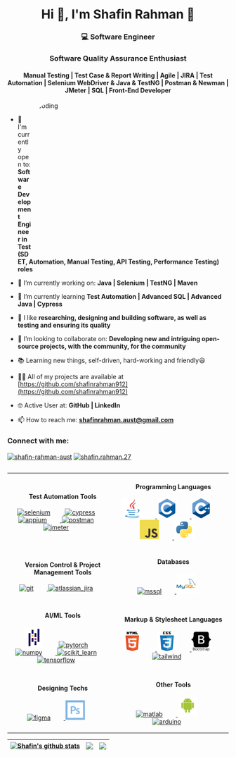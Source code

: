 <h1 align="center">Hi 👋, I'm Shafin Rahman 🧔</h1>
<h3 align="center">💻 Software Engineer</h3>
<h3 align="center"> Software Quality Assurance Enthusiast</h3>
<h4 align="center">Manual Testing | Test Case & Report Writing | Agile | JIRA | Test Automation | Selenium WebDriver & Java & TestNG | Postman & Newman | JMeter | SQL | Front-End Developer</h4>

<img align="right" alt="coding" width="450" height="350"   style="border-radius: 55px" src="https://github.com/shafinrahman912/shafinrahman912/assets/83553368/0805a0eb-6070-43b3-aeca-b920afb13b8d">

<br/>

- 🙌 I'm currently open to: **Software Development Engineer in Test (SDET, Automation, Manual Testing, API Testing, Performance Testing) roles**
- 🔭 I’m currently working on: **Java | Selenium | TestNG | Maven**
- 📝 I’m currently learning **Test Automation | Advanced SQL | Advanced Java | Cypress**

- :black_heart: I like **researching, designing and building software, as well as testing and ensuring its quality**
- 👯 I’m looking to collaborate on: **Developing new and intriguing open-source projects, with the community, for the community**
- :books: Learning new things, self-driven, hard-working and friendly:smiley:

- 👨‍💻 All of my projects are available at [https://github.com/shafinrahman912](https://github.com/shafinrahman912)
- 🤓 Active User at: **GitHub | LinkedIn**

- 📫 How to reach me: **shafinrahman.aust@gmail.com**

<h3 align="left">Connect with me:</h3>

<p align="left">
<a href="https://linkedin.com/in/shafin-rahman-aust" target="blank"><img align="center" src="https://raw.githubusercontent.com/rahuldkjain/github-profile-readme-generator/master/src/images/icons/Social/linked-in-alt.svg" alt="shafin-rahman-aust" height="35" width="40" /></a>
<a href="https://www.facebook.com/shafin.rahman.27/" target="blank"><img align="center" src="https://raw.githubusercontent.com/rahuldkjain/github-profile-readme-generator/master/src/images/icons/Social/facebook.svg" alt="shafin.rahman.27" height="35" width="40" /></a>
</p>

<!-- table -->
<table align="left" width="1000"><tbody width=1000><tr>   <td width=50%><h4 align="center">Test Automation Tools</h3><p align="center"> <!-- Testing Technologies --><a  href="https://www.selenium.dev"  target="_blank"  rel="noreferrer"  style="margin-right: 30px">  <img  src="https://raw.githubusercontent.com/detain/svg-logos/780f25886640cef088af994181646db2f6b1a3f8/svg/selenium-logo.svg"    alt="selenium"    width="45"    height="45"  /></a><a  href="https://www.cypress.io"  target="_blank"  rel="noreferrer"  style="margin-right: 30px"> <img src="https://raw.githubusercontent.com/simple-icons/simple-icons/6e46ec1fc23b60c8fd0d2f2ff46db82e16dbd75f/icons/cypress.svg"    alt="cypress"    width="45"    height="45"  /></a><a  href="https://www.appium.io"  target="_blank"  rel="noreferrer"  style="margin-right: 30px">  <img    src="https://iconape.com/wp-content/files/ex/291836/png/appium-logo.png"    alt="appium"    width="45"    height="45"  /></a><a  href="https://postman.com"  target="_blank"  rel="noreferrer"  style="margin-right: 30px">  <img    src="https://www.vectorlogo.zone/logos/getpostman/getpostman-icon.svg"    alt="postman"    width="45"    height="45"  /></a><a  href="https://jmeter.apache.org/"  target="_blank"  rel="noreferrer"  style="margin-right: 30px">  <img    src="https://jmeter.apache.org/images/logo.svg"    alt="jmeter"    width="45"    height="45"  /></a></p></td>   <td width=50%><h4 align="center">Programming Languages</h3><p align="center"><!-- programming Languages --><a href="https://www.java.com" target="_blank" style="margin-right: 30px">  <img    src="https://raw.githubusercontent.com/devicons/devicon/master/icons/java/java-original.svg"    alt="java"    width="45"    height="45"  /></a><a  href="https://www.cprogramming.com/"  target="_blank"  style="margin-right: 30px">  <img    src="https://raw.githubusercontent.com/devicons/devicon/master/icons/c/c-original.svg"    alt="c"    width="45"    height="45"  /></a><a  href="https://www.w3schools.com/cpp/"  target="_blank"  style="margin-right: 30px">  <img    src="https://raw.githubusercontent.com/devicons/devicon/master/icons/cplusplus/cplusplus-original.svg"    alt="cplusplus"    width="45"    height="45"  /></a><a  href="https://developer.mozilla.org/en-US/docs/Web/JavaScript"  target="_blank"  style="margin-right: 30px">  <img    src="https://raw.githubusercontent.com/devicons/devicon/master/icons/javascript/javascript-original.svg"    alt="javascript"    width="45"    height="45"  /></a><a  href="https://www.python.org"  target="_blank"  style="margin-right: 30px">  <img    src="https://raw.githubusercontent.com/devicons/devicon/master/icons/python/python-original.svg"    alt="python"    width="45"    height="45"  /></a></p></td>    </tr><tr> <td width=50%><h4 align="center" >Version Control & Project Management Tools</h3><p align="center"><!-- git &jira --><a href="https://git-scm.com/" target="_blank" style="margin-right: 30px">  <img    src="https://www.vectorlogo.zone/logos/git-scm/git-scm-icon.svg"    alt="git"    width="45"    height="45"  /></a><a  href="https://www.atlassian.com/software/jira/work-management"  target="_blank"  style="margin-right: 30px">  <img    src="https://www.vectorlogo.zone/logos/atlassian_jira/atlassian_jira-icon.svg"    alt="atlassian_jira"    width="45"    height="45"  /></a></p>   </td>   <td width=50%><h4 align="center">Databases</h3><p align="center"><!-- database --><a  href="https://www.microsoft.com/en-us/sql-server"  target="_blank"  style="margin-right: 30px">  <img    src="https://www.svgrepo.com/show/303229/microsoft-sql-server-logo.svg"    alt="mssql"    width="45"    height="45"  /></a><a  href="https://www.mysql.com/"  target="_blank"  style="margin-right: 30px">  <img    src="https://raw.githubusercontent.com/devicons/devicon/master/icons/mysql/mysql-original-wordmark.svg"    alt="mysql"    width="45"    height="45"  /></a></p></td></tr><tr>   <td width=50%><h4 align="center">AI/ML Tools</h3><p align="center"><!-- ai/ml --><a  href="https://pandas.pydata.org/"  target="_blank"  rel="noreferrer"  style="margin-right: 30px">  <img    src="https://raw.githubusercontent.com/devicons/devicon/2ae2a900d2f041da66e950e4d48052658d850630/icons/pandas/pandas-original.svg"    alt="pandas"    width="45"    height="45"  /></a><a href="https://pytorch.org/" target="_blank" style="margin-right: 30px">  <img    src="https://www.vectorlogo.zone/logos/pytorch/pytorch-icon.svg"    alt="pytorch"    width="45"    height="45"  /></a><a href="https://numpy.org/" target="_blank" style="margin-right: 30px">  <img    src="https://www.vectorlogo.zone/logos/numpy/numpy-icon.svg"    alt="numpy"    width="45"    height="45"  /></a><a  href="https://scikit-learn.org/"  target="_blank"  style="margin-right: 30px">  <img    src="https://upload.wikimedia.org/wikipedia/commons/0/05/Scikit_learn_logo_small.svg"    alt="scikit_learn"    width="45"    height="45"  /></a><a  href="https://www.tensorflow.org"  target="_blank"  style="margin-right: 30px">  <img    src="https://www.vectorlogo.zone/logos/tensorflow/tensorflow-icon.svg"    alt="tensorflow"    width="45"    height="45"  /></a></p></td>   <td width=50%><h4 align="center">Markup & Stylesheet Languages</h3><p align="center"><!-- html & css --><a  href="https://www.w3.org/html/"  target="_blank"  style="margin-right: 30px">  <img    src="https://raw.githubusercontent.com/devicons/devicon/master/icons/html5/html5-original-wordmark.svg"    alt="html5"    width="45"    height="45"  /></a><a  href="https://www.w3schools.com/css/"  target="_blank"  style="margin-right: 30px">  <img    src="https://raw.githubusercontent.com/devicons/devicon/master/icons/css3/css3-original-wordmark.svg"    alt="css3"    width="45"    height="45"  /></a><a  href="https://getbootstrap.com"  target="_blank"  style="margin-right: 30px">  <img    src="https://raw.githubusercontent.com/devicons/devicon/master/icons/bootstrap/bootstrap-plain-wordmark.svg"    alt="bootstrap"    width="45"    height="45"  /></a><a  href="https://tailwindcss.com/"  target="_blank"  style="margin-right: 30px">  <img    src="https://www.vectorlogo.zone/logos/tailwindcss/tailwindcss-icon.svg"    alt="tailwind"    width="45"    height="45"  /></a></p></td></tr><tr>   <td width=50%><h4 align="center">Designing Techs</h3><p align="center"><!-- designing tools --><a  href="https://www.figma.com/"  target="_blank"  style="margin-right: 30px">  <img    src="https://www.vectorlogo.zone/logos/figma/figma-icon.svg"    alt="figma"    width="45"    height="45"  /></a><a  href="https://www.photoshop.com/en"  target="_blank"  style="margin-right: 30px">  <img    src="https://raw.githubusercontent.com/devicons/devicon/master/icons/photoshop/photoshop-line.svg"    alt="photoshop"    width="45"    height="45"  /></a></td>   <td width=50%> <!-- other tools -->     <h4 align="center">Other Tools</h3> <p align="center"><a  href="https://www.mathworks.com/"  target="_blank"  rel="noreferrer"  style="margin-right: 30px">  <img    src="https://upload.wikimedia.org/wikipedia/commons/2/21/Matlab_Logo.png"    alt="matlab"    width="45"    height="45"  /></a><a  href="https://developer.android.com"  target="_blank"  style="margin-right: 30px">  <img    src="https://raw.githubusercontent.com/devicons/devicon/master/icons/android/android-original-wordmark.svg"    alt="android"    width="45"    height="45"  /></a><a  href="https://www.arduino.cc/"  target="_blank"  style="margin-right: 30px">  <img    src="https://cdn.worldvectorlogo.com/logos/arduino-1.svg"    alt="arduino"    width="45"    height="45"  /></a>    </p></td></tr>   </tbody></table>

| <a href="https://github.com/shafinrahman912/github-readme-stats"><img align="center" src="https://github-readme-stats.vercel.app/api?username=shafinrahman912&show_icons=true&include_all_commits=true&theme=buefy&hide_border=true" alt="Shafin's github stats" /></a> | <a href="https://github.com/shafinrahman912/github-readme-stats"><img align="center" src="https://github-readme-stats.vercel.app/api/top-langs/?username=shafinrahman912&layout=compact&theme=buefy&hide_border=true" /></a> |<a href="https://github.com/shafinrahman912/github-readme-streak-stats"><img align="center" src="https://github-readme-streak-stats.herokuapp.com/?user=shafinrahman912&layout=compact&theme=buefy&hide_border=true" /></a> |
| ------------- | ------------- | ------------- |

<!--
<p align="left">&nbsp;<img src="https://github-readme-stats.vercel.app/api?username=shafinrahman912&theme=gruvbox&hide_border=false&show_icons=true&locale=en&layout=compact" alt="shafinrahman912" width=33% />
<img  src="https://github-readme-streak-stats.herokuapp.com/?user=shafinrahman912&theme=gruvbox&hide_border=false&show_icons=true&locale=en&layout=compact" alt="shafinrahman912" width=33% />
<img  src="https://github-readme-stats.vercel.app/api/top-langs/?username=shafinrahman912&theme=gruvbox&hide_border=false&show_icons=true&locale=en&layout=compact" alt="shafinrahman912" width=33%></p> -->


</span>
